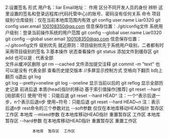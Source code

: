 
2:设置签名
    形式
        用户名：liar
        Email地址：
    作用
        区分不同开发人员的身份
    辨析
        这里设置的签名和登录远程库(代码托管中心)的账号、密码没有任何关系
    命令
        项目级别/仓库级别：仅在当前本地库范围内有效
            git config user.name Liar0320
            git config user.email 100108350@qq.com
            信息保存位置：./git/config文件
        系统用户级别：登录当前操作系统的用户范围
            git config --global user.name Liar0320
            git config --global user.email 100108350@qq.com
            信息保存位置：~/.gitconfig文件
        级别优先
            就近原则：项目级别优先于系统用户级别，二者都有时采用项目级别的签名
3:基本操作
  状态查看操作      git status 
  添加文件到缓存区  git add <filePath>  也可以是 . 代表全部     
  文件从缓冲区删除  git rm --cached <filePath> 
  文件添加提交注释  git commit -m "text" <fileName>  也可以是没有 代表全部
  查看历史提交版本  //多屏显示控制方式        空格向下翻页 b向上翻页 q退出
                   git log  
                   git log --pretty=oneline
                   git log --oneline  显示当前以后的
                   git reflog  显示全部历史记录
  前进后退
        本质{head}指针的移动
        基于索引值操作[推荐]
            git reset --hard [局部索引]
        使用^符号：只能后退
            git reset --hard HEAD^
            注：一个^表示后退一步，n个表示后退n步
        使用~符号：只能后退
            git reset --hard HEAD~n
            注：表示后退n步
  rest命令的三个参数对比
        --soft参数
            仅仅在本地库移动HEAD指针
                        暂存区  工作区
                本地库
        --mixed参数
            在本地库移动HEAD指针
            重置暂存区
                               工作区
                本地库  暂存区
        --hard参数
            在本地库移动HEAD指针
            重置暂存区
            重置工作区
                                     
                本地库  暂存区  工作区



